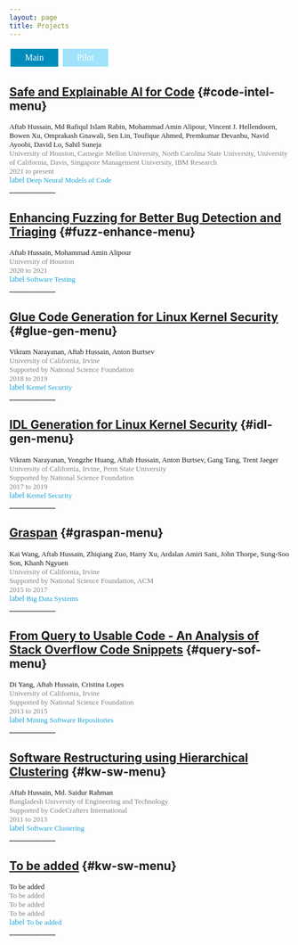 ```yaml
---
layout: page
title: Projects 
---
```




<button class="button" onclick="gotoMainProjects()">Main</button>
<button class="button button2">Pilot</button>


## [Safe and Explainable AI for Code](../project-code-intel/index.html) {#code-intel-menu}
<div style="font-family: 'Alata';">
    <span style="font-size: small;">Aftab Hussain, Md Rafiqul Islam Rabin, Mohammad Amin Alipour, Vincent J. Hellendoorn, Bowen Xu, Omprakash Gnawali, Sen Lin, Toufique Ahmed, Premkumar Devanbu, Navid Ayoobi, David Lo, Sahil Suneja<br></span>
    <span style="color: gray; font-size: small;">University of Houston, Carnegie Mellon University, North Carolina State University, University of California, Davis, Singapore Management University, IBM Research <br>
    2021 to present <br></span>
    <span class="material-symbols-outlined" style="color: #1ba2d6;">label</span>
    <span style="color: #1ba2d6; font-size: small;">Deep Neural Models of Code</span>
</div>
_____________

## [Enhancing Fuzzing for Better Bug Detection and Triaging](../project-fuzz-enhance/index.html) {#fuzz-enhance-menu}
<div style="font-family: 'Alata';">
    <span style="font-size: small;">Aftab Hussain, Mohammad Amin Alipour <br></span>
    <span style="color: gray; font-size: small;">University of Houston <br> 2020 to 2021 <br></span>
    <span class="material-symbols-outlined" style="color: #1ba2d6;">label</span>
    <span style="color: #1ba2d6; font-size: small;">Software Testing</span>
</div>
_____________

## [Glue Code Generation for Linux Kernel Security](../project-glue-gen/index.html) {#glue-gen-menu}
<div style="font-family: 'Alata';">
    <span style="font-size: small;">Vikram Narayanan, Aftab Hussain, Anton Burtsev <br></span>
    <span style="color: gray; font-size: small;">University of California, Irvine <br> Supported by National Science Foundation <br> 2018 to 2019 <br></span>
    <span class="material-symbols-outlined" style="color: #1ba2d6;">label</span>
    <span style="color: #1ba2d6; font-size: small;">Kernel Security</span>
</div>
_____________

## [IDL Generation for Linux Kernel Security](../project-idl-gen/index.html) {#idl-gen-menu}
<div style="font-family: 'Alata';">
    <span style="font-size: small;">Vikram Narayanan, Yongzhe Huang, Aftab Hussain, Anton Burtsev, Gang Tang, Trent Jaeger<br></span>
    <span style="color: gray; font-size: small;">University of California, Irvine, Penn State University
 <br> Supported by National Science Foundation <br> 2017 to 2019 <br></span>
    <span class="material-symbols-outlined" style="color: #1ba2d6;">label</span>
    <span style="color: #1ba2d6; font-size: small;">Kernel Security</span>
</div>
_____________

## [Graspan](../project-graspan/index.html) {#graspan-menu}
<div style="font-family: 'Alata';">
    <span style="font-size: small;">Kai Wang, Aftab Hussain, Zhiqiang Zuo, Harry Xu, Ardalan
    Amiri Sani, John Thorpe, Sung-Soo Son, Khanh Ngyuen <br></span>
    <span style="color: gray; font-size: small;">University of California, Irvine 
    <br> Supported by National Science Foundation, ACM<br>2015 to 2017<br></span>
    <span class="material-symbols-outlined" style="color: #1ba2d6;">label</span>
    <span style="color: #1ba2d6; font-size: small;">Big Data Systems</span>
</div>
_____________

## [From Query to Usable Code - An Analysis of Stack Overflow Code Snippets](../project-query-sof/index.html) {#query-sof-menu}
<div style="font-family: 'Alata';">
    <span style="font-size: small;">Di Yang, Aftab Hussain, Cristina Lopes <br></span>
    <span style="color: gray; font-size: small;">University of California, Irvine 
    <br> Supported by National Science Foundation<br>2013 to 2015<br></span>
    <span class="material-symbols-outlined" style="color: #1ba2d6;">label</span>
    <span style="color: #1ba2d6; font-size: small;">Mining Software Repositories</span>
</div>
_____________

## [Software Restructuring using Hierarchical Clustering](../project-kw-sw/index.html) {#kw-sw-menu}
<div style="font-family: 'Alata';">
    <span style="font-size: small;">Aftab Hussain, Md. Saidur Rahman <br></span>
    <span style="color: gray; font-size: small;">Bangladesh University of Engineering and Technology <br> Supported by CodeCrafters International<br>2011 to 2013<br></span> 
    <span class="material-symbols-outlined" style="color: #1ba2d6;">label</span>
    <span style="color: #1ba2d6; font-size: small;">Software Clustering</span>
</div>
_____________




## [To be added](../project-kw-sw/index.html) {#kw-sw-menu}
<div style="font-family: 'Alata';">
    <span style="font-size: small;">To be added <br></span>
    <span style="color: gray; font-size: small;">To be added<br> To be added<br>To be added<br></span> 
    <span class="material-symbols-outlined" style="color: #1ba2d6;">label</span>
    <span style="color: #1ba2d6; font-size: small;">To be added</span>
</div>
_____________


<style>
.button {
  background-color: #008CBA; /* Main */
  border: none;
  color: white;
  padding: 7px 26px;
  text-align: center;
  text-decoration: none;
  display: inline-block;
  font-family: 'Alata';
  font-size: 16px;
  margin: 4px 2px;
  cursor: pointer;
}

.button2 {background-color: #a1e3fb;} /* Pilot  */
</style>

<script>
document.addEventListener('DOMContentLoaded', function() {
    function gotoMainProjects() {
        window.location.href = '../Projects/index.html';  
    }
    
});
</script>
